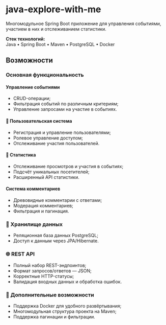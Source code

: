 # java-explore-with-me

Многомодульное Spring Boot приложение для управления событиями, участием в них и отслеживанием статистики.  

**Стек технологий:**  
Java • Spring Boot • Maven • PostgreSQL • Docker  

## Возможности

### Основная функциональность
#### Управление событиями
- CRUD-операции;
- Фильтрация событий по различным критериям;
- Управление запросами на участие в событиях.

#### 👥 Пользовательская система
- Регистрация и управление пользователями; 
- Ролевое управление доступом;
- Отслеживание участия пользователей.

#### 📝 Статистика
- Отслеживание просмотров и участия в событиях;
- Подсчёт уникальных посетителей;
- Расширенный API статистики.

#### Система комментариев
- Древовидные комментарии с ответами;
- Модерация комментариев;
- Фильтрация и пагинация.

### 💾 Хранилище данных
- Реляционная база данных PostgreSQL;
- Доступ к данным через JPA/Hibernate.

### 🌐 REST API
- Полный набор REST-эндпоинтов;
- Формат запросов/ответов — JSON;
- Корректные HTTP-статусы;
- Валидация входных данных и обработка ошибок.

### 💼 Дополнительные возможности
- Поддержка Docker для удобного развёртывания;
- Многомодульная структура проекта на Maven;
- Поддержка пагинации и фильтрации.
